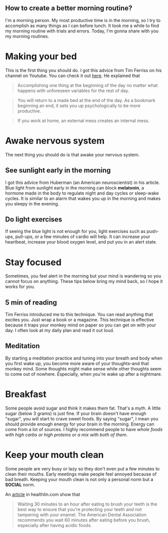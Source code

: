 ## How to create a better morning routine?

I'm a morning person. My most productive time is in the morning, so I try to accomplish as many things as I can before lunch. It took me a while to find my morning routine with trials and errors. Today, I'm gonna share with you my morning routines.

# Making your bed

This is the first thing you should do. I got this advice from Tim Ferriss on his channel on Youtube. You can check it out [here](https://youtu.be/LHAyE0UC5I4?t=50). He explained that

> Accomplishing one thing at the beginning of the day no matter what happens with unforeseen variables for the rest of day. 

> You will return to a made bed at the end of the day. As a bookmark beginning an end, it sets you up psychologically to be more productive.

> If you work at home, an external mess creates an internal mess.

# Awake nervous system

The next thing you should do is that awake your nervous system.

## See sunlight early in the morning

I got this advice from Huberman (an American neuroscientist) in his article. Blue light from sunlight early in the morning can block **melatonin**, a hormone made in the body to regulate night and day cycles or sleep-wake cycles. It is similar to an alarm that wakes you up in the morning and makes you sleepy in the evening.

## Do light exercises

If seeing the blue light is not enough for you, light exercises such as push-ups, pull-ups, or a few minutes of cardio will help. It can increase your heartbeat, increase your blood oxygen level, and put you in an alert state.

# Stay focused

Sometimes, you feel alert in the morning but your mind is wandering so you cannot focus on anything. These tips below bring my mind back, so I hope it works for you.

## 5 min of reading

Tim Ferriss introduced me to this technique. You can read anything that excites you. Just wrap a book or a magazine. This technique is effective because it traps your monkey mind on paper so you can get on with your day. I often look at my daily plan and read it out loud.

## Meditation

By starting a meditation practice and tuning into your breath and body when you first wake up, you become more aware of your thoughts–and that monkey mind. Some thoughts might make sense while other thoughts seem to come out of nowhere. Especially, when you're wake up after a nightmare.

# Breakfast

Some people avoid sugar and think it makes them fat. That's a myth. A little sugar (below 3 grams) is just fine. If your brain doesn't have enough "sugar", you will start to crave sweet foods. By saying "sugar", I mean you should provide enough energy for your brain in the morning. Energy can come from a lot of sources. I highly recommend people to have *whole foods with high carbs or high proteins or a mix with both of them*.

# Keep your mouth clean

Some people are very busy or lazy so they don't even put a few minutes to clean their mouths. Early meetings make people feel annoyed because of bad breath. Keeping your mouth clean is not only a personal norm but a **SOCIAL** norm.

An [article](https://www.healthline.com/health/should-you-brush-your-teeth-before-or-after-breakfast#:~:text=Waiting%2030%20minutes%20to%20an,especially%20after%20having%20acidic%20foods.) in healthlin.com show that

> Waiting 30 minutes to an hour after eating to brush your teeth is the best way to ensure that you're protecting your teeth and not tampering with your enamel. The American Dental Association recommends you wait 60 minutes after eating before you brush, especially after having acidic foods.